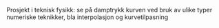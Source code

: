 Prosjekt i teknisk fysikk: se på damptrykk kurven ved bruk av ulike typer numeriske teknikker, bla interpolasjon og kurvetilpasning 
